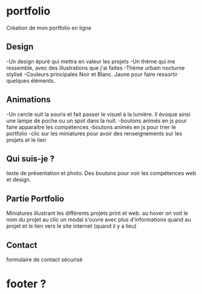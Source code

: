 # portfolio
Création de mon portfolio en ligne

## Design
-Un design épuré qui mettra en valeur les projets
-Un thème qui me ressemble, avec des illustrations que j'ai faites
-Thème urbain nocturne stylisé
-Couleurs principales Noir et Blanc. Jaune pour faire ressortir quelques éléments.

## Animations
-Un cercle suit la souris et fait passer le visuel à la lumière. Il évoque ainsi une lampe de poche ou un spot dans la nuit.
-boutons animés en js pour faire apparaitre les compétences
-boutons animés en js pour trier le portfolio
-clic sur les miniatures pour avoir des renseignements sur les projets et le lien

## Qui suis-je ?
texte de présentation et photo. Des boutons pour voir les compétences web et design.

## Partie Portfolio
Miniatures illustrant les différents projets print et web. 
au hover on voit le nom du projet
au clic un modal s'ouvre avec plus d'informations quand au projet et le lien vers le site internet (quand il y a lieu)

## Contact
formulaire de contact sécurisé

# footer ?